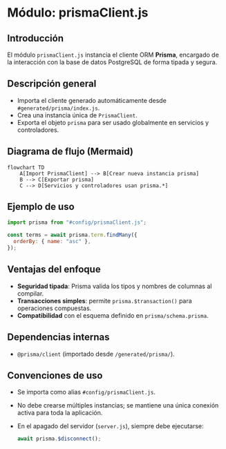 # Módulo: prismaClient.js

## Introducción

El módulo `prismaClient.js` instancia el cliente ORM **Prisma**, encargado de la interacción con la base de datos PostgreSQL de forma tipada y segura.

## Descripción general

- Importa el cliente generado automáticamente desde `#generated/prisma/index.js`.  
- Crea una instancia única de `PrismaClient`.  
- Exporta el objeto `prisma` para ser usado globalmente en servicios y controladores.

## Diagrama de flujo (Mermaid)

```mermaid
flowchart TD
    A[Import PrismaClient] --> B[Crear nueva instancia prisma]
    B --> C[Exportar prisma]
    C --> D[Servicios y controladores usan prisma.*]
```

## Ejemplo de uso

```js
import prisma from "#config/prismaClient.js";

const terms = await prisma.term.findMany({
  orderBy: { name: "asc" },
});
```

## Ventajas del enfoque

- **Seguridad tipada**: Prisma valida los tipos y nombres de columnas al compilar.
- **Transacciones simples**: permite `prisma.$transaction()` para operaciones compuestas.
- **Compatibilidad** con el esquema definido en `prisma/schema.prisma`.

## Dependencias internas

- `@prisma/client` (importado desde `/generated/prisma/`).

## Convenciones de uso

- Se importa como alias `#config/prismaClient.js`.
- No debe crearse múltiples instancias; se mantiene una única conexión activa para toda la aplicación.
- En el apagado del servidor (`server.js`), siempre debe ejecutarse:

  ```js
  await prisma.$disconnect();
  ```
